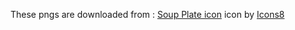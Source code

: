 These pngs are downloaded from : <a target="_blank" href="https://icons8.com/icons/set/soup-plate">Soup Plate icon</a> icon by <a target="_blank" href="https://icons8.com">Icons8</a>

